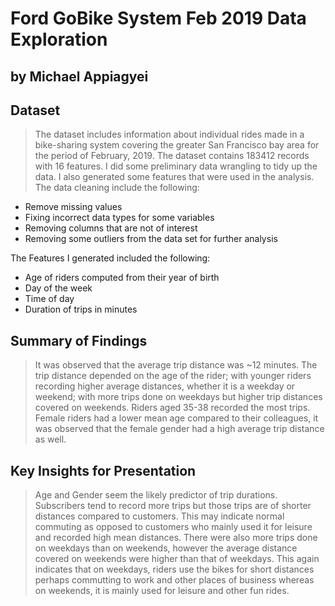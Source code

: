 # Ford GoBike System Feb 2019 Data Exploration
## by Michael Appiagyei


## Dataset

> The dataset includes information about individual rides made in a bike-sharing system covering the greater San Francisco bay area for the period of February, 2019. The dataset contains 183412 records with 16 features. I did some preliminary data wrangling to tidy up the data. I also generated some features that were used in the analysis. The data cleaning include the following:
- Remove missing values
- Fixing incorrect data types for some variables
- Removing columns that are not of interest
- Removing some outliers from the data set for further analysis

The Features I generated included the following:
- Age of riders computed from their year of birth
- Day of the week
- Time of day
- Duration of trips in minutes


## Summary of Findings

> It was observed that the average trip distance was ~12 minutes. The trip distance depended on the age of the rider; with younger riders recording higher average distances, whether it is a weekday or weekend; with more trips done on weekdays but higher trip distances covered on weekends. Riders aged 35-38 recorded the most trips. Female riders had a lower mean age compared to their colleagues, it was observed that the female gender had a high average trip distance as well. 


## Key Insights for Presentation

> Age and Gender seem  the likely predictor of trip durations. Subscribers tend to record more trips but those trips are of shorter distances compared to customers. This may indicate normal commuting as opposed to customers who mainly used it for leisure and recorded high mean distances. There were also more trips done on weekdays than on weekends, however the average distance covered on weekends were higher than that of weekdays. This again indicates that on weekdays, riders use the bikes for short distances perhaps commutting to work and other places of business whereas on weekends, it is mainly used for leisure and other fun rides.  